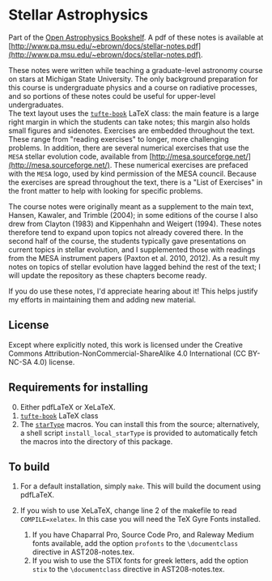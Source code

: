# Stellar Astrophysics

Part of the [Open Astrophysics Bookshelf](http://open-astrophysics-bookshelf.github.io/).  A pdf of these notes is available at [http://www.pa.msu.edu/~ebrown/docs/stellar-notes.pdf](http://www.pa.msu.edu/~ebrown/docs/stellar-notes.pdf).

These notes were written while teaching a graduate-level astronomy course on stars at Michigan State University.  The only background preparation for this course is undergraduate physics and a course on radiative processes, and so portions of these notes could be useful for upper-level undergraduates.  
The text layout uses the [`tufte-book`](https://tufte-latex.github.io/tufte-latex/) LaTeX class:  the main feature is a large right margin in which the students can take notes; this margin also holds small figures and sidenotes. Exercises are embedded throughout the text.  These range from "reading exercises" to longer, more challenging problems.  In addition, there are several numerical exercises that use the `MESA` stellar evolution code, available from [http://mesa.sourceforge.net/](http://mesa.sourceforge.net/).  These numerical exercises are prefaced with the `MESA` logo, used by kind permission of the MESA council. Because the exercises are spread throughout the text, there is a "List of Exercises" in the front matter to help with looking for specific problems.

The course notes were originally meant as a supplement to the main text, Hansen, Kawaler, and Trimble (2004); in some editions of the course I also drew from Clayton (1983) and Kippenhahn and Weigert (1994).  These notes therefore tend to expand upon topics not already covered there.  In the second half of the course, the students typically gave presentations on current topics in stellar evolution, and I supplemented those with readings from the MESA instrument papers (Paxton et al. 2010, 2012).  As a result my notes on topics of stellar evolution have lagged behind the rest of the text; I will update the repository as these chapters become ready.

If you do use these notes, I'd appreciate hearing about it!  This helps justify my efforts in maintaining them and adding new material.

## License

Except where explicitly noted, this work is licensed under the Creative Commons
Attribution-NonCommercial-ShareAlike 4.0 International (CC BY-NC-SA 4.0) license.

## Requirements for installing

0. Either pdfLaTeX or XeLaTeX.
1. [`tufte-book`](https://tufte-latex.github.io/tufte-latex/) LaTeX class
2. The [`starType`](https://github.com/nworbde/starType) macros.  You can install this from the source; alternatively, a shell script `install_local_starType` is provided to automatically fetch the macros into the directory of this package.

## To build

1. For a default installation, simply `make`.  This will build the document using pdfLaTeX.
2. If you wish to use XeLaTeX, change line 2 of the makefile to read `COMPILE=xelatex`. In this case you will need the TeX Gyre Fonts installed.

    1. If you have Chaparral Pro, Source Code Pro, and Raleway Medium fonts available, add the option `profonts` to the `\documentclass` directive in AST208-notes.tex.
    2. If you wish to use the STIX fonts for greek letters, add the option `stix` to the `\documentclass` directive in AST208-notes.tex.
